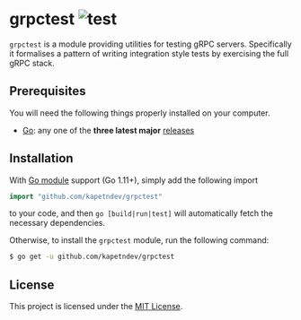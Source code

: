 # grpctest ![test](https://github.com/kapetndev/grpctest/workflows/test/badge.svg?event=push)

`grpctest` is a module providing utilities for testing gRPC servers.
Specifically it formalises a pattern of writing integration style tests by
exercising the full gRPC stack.

## Prerequisites

You will need the following things properly installed on your computer.

- [Go](https://golang.org/): any one of the **three latest major**
  [releases](https://golang.org/doc/devel/release.html)

## Installation

With [Go module](https://github.com/golang/go/wiki/Modules) support (Go 1.11+),
simply add the following import

```go
import "github.com/kapetndev/grpctest"
```

to your code, and then `go [build|run|test]` will automatically fetch the
necessary dependencies.

Otherwise, to install the `grpctest` module, run the following command:

```bash
$ go get -u github.com/kapetndev/grpctest
```

## License

This project is licensed under the [MIT License](LICENSE.md).
